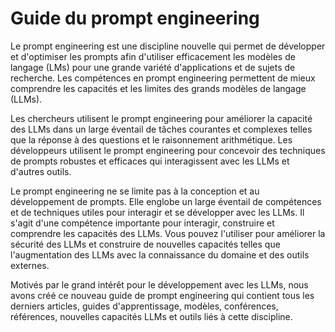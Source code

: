 # Guide du prompt engineering

Le prompt engineering est une discipline nouvelle qui permet de développer et d'optimiser les prompts afin d'utiliser efficacement les modèles de langage (LMs) pour une grande variété d'applications et de sujets de recherche. Les compétences en prompt engineering permettent de mieux comprendre les capacités et les limites des grands modèles de langage (LLMs).

Les chercheurs utilisent le prompt engineering pour améliorer la capacité des LLMs dans un large éventail de tâches courantes et complexes telles que la réponse à des questions et le raisonnement arithmétique. Les développeurs utilisent le prompt engineering pour concevoir des techniques de prompts robustes et efficaces qui interagissent avec les LLMs et d'autres outils.

Le prompt engineering ne se limite pas à la conception et au développement de prompts. Elle englobe un large éventail de compétences et de techniques utiles pour interagir et se développer avec les LLMs. Il s'agit d'une compétence importante pour interagir, construire et comprendre les capacités des LLMs. Vous pouvez l'utiliser pour améliorer la sécurité des LLMs et construire de nouvelles capacités telles que l'augmentation des LLMs avec la connaissance du domaine et des outils externes.

Motivés par le grand intérêt pour le développement avec les LLMs, nous avons créé ce nouveau guide de prompt engineering qui contient tous les derniers articles, guides d'apprentissage, modèles, conférences, références, nouvelles capacités LLMs et outils liés à cette discipline.
